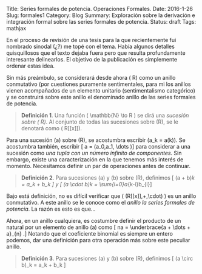 Title: Series formales de potencia. Operaciones Formales.
Date: 2016-1-26
Slug: formales1
Category: Blog
Summary: Exploración sobre la derivación e integración formal sobre las series formales de potencia.
Status: draft
Tags: mathjax

En el proceso de revisión de una tesis para la que recientemente fui nombrado sinodal (¿?) me topé con el tema. Había algunos
detalles quisquillosos que el texto dejaba fuera pero que resulta profundamente interesante delinearlos. El objetivo
de la publicación es simplemente ordenar estas idea.

Sin más preámbulo, se considerará desde ahora \( R\) como un anillo conmutativo (por cuestiones puramente sentimentales, para mi los anillos
vienen acompañados de un elemento unitario (sentimentalismo categórico) y se construirá sobre este anillo el denominado
anillo de las series formales de potencia.

> **Definición 1**. Una función \( \mathbb{N} \to R \) se dirá una *sucesión sobre \( R\)*. Al conjunto de todas las sucesiones sobre \(R\),
> se le denotará como \( R[[x]]\).

Para una sucesión \(a\) sobre \(R\), se acostumbra escribir \(a_k = a(k)\). Se acostumbra también, escribir
\[ a = (a_0,a_1, \dots )\]
para considerar a una sucesión como *una tupla con un número infinito de componentes*. Sin embargo, existe una caracterización en
la que tenemos más interés de momento. Necesitamos definir un par de operaciones antes de continuar.

> **Definición 2**. Para sucesiones \(a\) y \(b\) sobre \(R\), definimos
> \[ (a + b)_k = a_k + b_k \]
> y
> \[ (a \cdot b)_k = \sum_{i=0}a_{k-i}b_{i}\]

Bajo está definición, no es difícil verificar que \( (R[[x]],+,\cdot) \) es un anillo conmutativo. 
A este anillo se le conoce como el *anillo la series formales de potencia*. La razón es esto es que...

Ahora, en un anillo cualquiera, es costumbre definir el producto de un natural por un elemento de anillo \(a\) como
\[ na = \underbrace{a + \dots + a}_{n} .\]
Notando que el coeficiente binomial es siempre un entero podemos, dar una definición para otra operación más 
sobre este peculiar anillo.

> **Definición 3**. Para sucesiones \(a\) y \(b\) sobre \(R\), definimos
> \[ (a \circ b)_k = a_k + b_k \]
